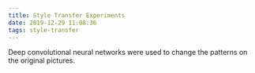 ```yaml
---
title: Style Transfer Experiments
date: 2019-12-29 11:08:36
tags: style-transfer
---
```


Deep convolutional neural networks were used to change the patterns on the original pictures.


<img src="s1_1.jpg" width="80%" height="10"/>
<img src="s1_2.jpg" width="80%" height="10"/>
<img src="s1_3.jpg" width="80%" height="10"/>
<img src="s1_4.jpg" width="80%" height="10"/>
<img src="s2_1.jpg" width="80%" height="10"/>
<img src="s2_2.jpg" width="80%" height="10"/>
<img src="s2_3.jpg" width="80%" height="10"/>
<img src="s2_4.jpg" width="80%" height="10"/>
<img src="s3_1.jpg" width="80%" height="10"/>
<img src="s3_2.jpg" width="80%" height="10"/>
<img src="s4_1.jpg" width="80%" height="10"/>
<img src="s4_2.jpg" width="80%" height="10"/>
